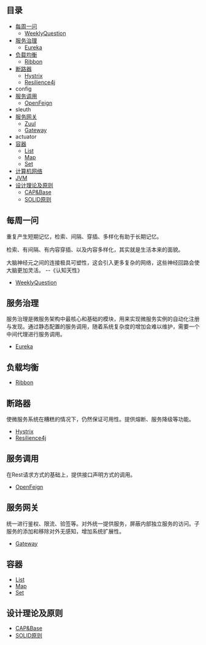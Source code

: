 ## 目录

- [每周一问](#每周一问)
    - [WeeklyQuestion](media/doc/weeklyQuestion.md)
- [服务治理](#服务治理)
    - [Eureka](media/doc/Eureka.md)
- [负载均衡](#负载均衡)
    - [Ribbon](media/doc/Ribbon.md)
- [断路器](#断路器)
    - [Hystrix](media/doc/Hystrix.md)
    - [Resilience4j](media/doc/Resilience4j.md)
- config
- [服务调用](#服务调用)
    - [OpenFeign](media/doc/OpenFeign.md)
- sleuth
- [服务网关](#服务网关)
    - [Zuul](media/doc/Zuul.md)
    - [Gateway](media/doc/Gateway.md)
- actuator
- [容器](#容器)
    - [List](media/doc/List.md)
    - [Map](media/doc/Map.md)
    - [Set](media/doc/Set.md)
- [计算机网络](media/doc/network.md)
- [JVM](media/doc/JVM.md)
- [设计理论及原则](#设计理论及原则)
    - [CAP&Base](media/doc/CAP&BASE.md)
    - [SOLID原则](media/doc/SOLID原则.md)



## 每周一问

重复产生短期记忆，检索、间隔、穿插、多样化有助于长期记忆。

检索、有间隔、有内容穿插、以及内容多样化，其实就是生活本来的面貌。

大脑神经元之间的连接极具可塑性，这会引入更多复杂的网络，这些神经回路会使大脑更加灵活。  --《认知天性》

* [WeeklyQuestion](media/doc/weeklyQuestion.md)



## 服务治理

服务治理是微服务架构中最核心和基础的模块，用来实现微服务实例的自动化注册与发现。通过静态配置的服务调用，随着系统复杂度的增加会难以维护，需要一个中间代理进行服务调用。

* [Eureka](media/doc/Eureka.md)



## 负载均衡

* [Ribbon](media/doc/Ribbon.md)



## 断路器

使微服务系统在糟糕的情况下，仍然保证可用性。提供熔断、服务降级等功能。

* [Hystrix](media/doc/Hystrix.md)
* [Resilience4j](media/doc/Resilience4j.md)



## 服务调用

在Rest请求方式的基础上，提供接口声明方式的调用。

* [OpenFeign](media/doc/OpenFeign.md)



## 服务网关

统一进行鉴权、限流、验签等。对外统一提供服务，屏蔽内部独立服务的访问。子服务的添加和移除对外无感知，增加系统扩展性。

* [Gateway](media/doc/Gateway.md)



## 容器

* [List](media/doc/List.md)
* [Map](media/doc/Map.md)
* [Set](media/doc/Set.md)



## 设计理论及原则

* [CAP&Base](media/doc/CAP&BASE.md)
* [SOLID原则](media/doc/SOLID原则.md)